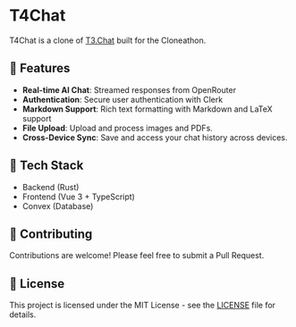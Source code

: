 # T4Chat

T4Chat is a clone of [T3.Chat](https://t3.chat) built for the Cloneathon.

## 🌟 Features

- **Real-time AI Chat**: Streamed responses from OpenRouter
- **Authentication**: Secure user authentication with Clerk
- **Markdown Support**: Rich text formatting with Markdown and LaTeX support
- **File Upload**: Upload and process images and PDFs.
- **Cross-Device Sync**: Save and access your chat history across devices.

## 🚀 Tech Stack

- Backend (Rust)
- Frontend (Vue 3 + TypeScript)
- Convex (Database)

## 🤝 Contributing

Contributions are welcome! Please feel free to submit a Pull Request.

## 📄 License

This project is licensed under the MIT License - see the [LICENSE](LICENSE.md) file for details.
